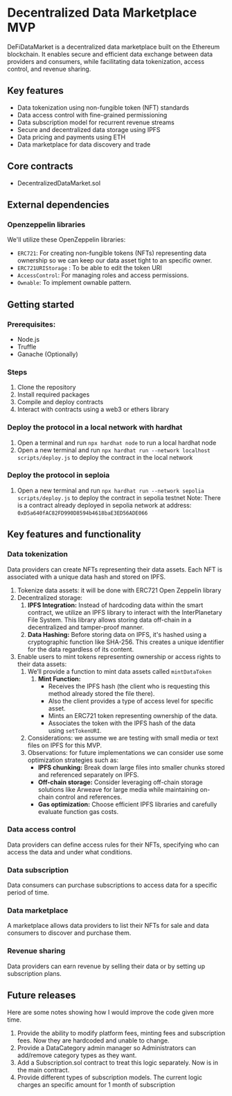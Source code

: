 # Decentralized Data Marketplace MVP

DeFiDataMarket is a decentralized data marketplace built on the Ethereum blockchain. It enables secure and efficient data exchange between data providers and consumers, while facilitating data tokenization, access control, and revenue sharing.

## Key features
- Data tokenization using non-fungible token (NFT) standards
- Data access control with fine-grained permissioning
- Data subscription model for recurrent revenue streams
- Secure and decentralized data storage using IPFS
- Data pricing and payments using ETH
- Data marketplace for data discovery and trade

## Core contracts
- DecentralizedDataMarket.sol

## External dependencies
### Openzeppelin libraries
We'll utilize these OpenZeppelin libraries:
- `ERC721`: For creating non-fungible tokens (NFTs) representing data ownership so we can keep our data asset tight to an specific owner.
- `ERC721URIStorage` : To be able to edit the token URI
- `AccessControl`: For managing roles and access permissions.
- `Ownable`: To implement ownable pattern.

## Getting started

### Prerequisites:
- Node.js
- Truffle
- Ganache (Optionally)

### Steps
1. Clone the repository
2. Install required packages
3. Compile and deploy contracts
4. Interact with contracts using a web3 or ethers library

### Deploy the protocol in a local network with hardhat
1. Open a terminal and run `npx hardhat node` to run a local hardhat node
2. Open a new terminal and run `npx hardhat run --network localhost scripts/deploy.js` to deploy the contract in the local network

### Deploy the protocol in seploia
1. Open a new terminal and run `npx hardhat run --network sepolia scripts/deploy.js` to deploy the contract in sepolia testnet
Note: There is a contract already deployed in sepolia network at address: `0xD5a640fAC82FD990D8594b4618baE3ED56ADE066`

## Key features and functionality

### Data tokenization
Data providers can create NFTs representing their data assets. Each NFT is associated with a unique data hash and stored on IPFS.
1. Tokenize data assets: it will be done with ERC721 Open Zeppelin library
2. Decentralized storage: 
    1. **IPFS Integration:** Instead of hardcoding data within the smart contract, we utilize an IPFS library to interact with the InterPlanetary File System. This library allows storing data off-chain in a decentralized and tamper-proof manner.
    2. **Data Hashing:** Before storing data on IPFS, it's hashed using a cryptographic function like SHA-256. This creates a unique identifier for the data regardless of its content.
3. Enable users to mint tokens representing ownership or access rights to their data assets: 
    1. We’ll provide a function to mint data assets called `mintDataToken`
        1. **Mint Function:** 
            - Receives the IPFS hash (the client who is requesting this method already stored the file there).
            - Also the client provides a type of access level for specific asset.
            - Mints an ERC721 token representing ownership of the data.
            - Associates the token with the IPFS hash of the data using `setTokenURI`.
    2. Considerations: we assume we are testing with small media or text files on IPFS for this MVP.
    3. Observations: for future implementations we can consider use some optimization strategies such as:
        - **IPFS chunking:** Break down large files into smaller chunks stored and referenced separately on IPFS.
        - **Off-chain storage:** Consider leveraging off-chain storage solutions like Arweave for large media while maintaining on-chain control and references.
        - **Gas optimization:** Choose efficient IPFS libraries and carefully evaluate function gas costs.


### Data access control
Data providers can define access rules for their NFTs, specifying who can access the data and under what conditions.

### Data subscription
Data consumers can purchase subscriptions to access data for a specific period of time.

### Data marketplace
A marketplace allows data providers to list their NFTs for sale and data consumers to discover and purchase them.

### Revenue sharing
Data providers can earn revenue by selling their data or by setting up subscription plans.

## Future releases
Here are some notes showing how I would improve the code given more time.

1. Provide the ability to modify platform fees, minting fees and subscription fees. Now they are hardcoded and unable to change.
2. Provide a DataCategory admin manager so Administrators can add/remove category types as they want.
3. Add a Subscription.sol contract to treat this logic separately. Now is in the main contract.
4. Provide different types of subscription models. The current logic charges an specific amount for 1 month of subscription
